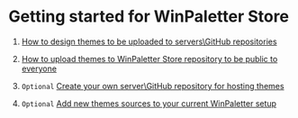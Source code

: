 # Getting started for WinPaletter Store

1. [How to design themes to be uploaded to servers\GitHub repositories](https://github.com/Abdelrhman-AK/WinPaletter/blob/master/Documentations/Store/DesigningThemesRules.md)

2. [How to upload themes to WinPaletter Store repository to be public to everyone](https://github.com/Abdelrhman-AK/WinPaletter/blob/master/Documentations/Store/Upload_Help.md)

3. `Optional` [Create your own server\GitHub repository for hosting themes](https://github.com/Abdelrhman-AK/WinPaletter/blob/master/Documentations/Store/OnlineStoreSource.md)

4. `Optional` [Add new themes sources to your current WinPaletter setup](https://github.com/Abdelrhman-AK/WinPaletter/blob/master/Documentations/Store/SourceExtension.md) 

